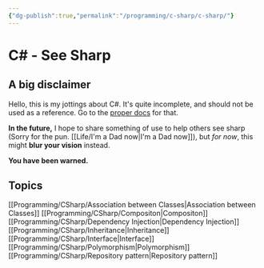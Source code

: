 ```yaml
---
{"dg-publish":true,"permalink":"/programming/c-sharp/c-sharp/"}
---
```


# C# - See Sharp

## A big disclaimer

Hello, this is my jottings about C#. It's quite incomplete, and should not be used as a reference. Go to the [proper docs](https://docs.microsoft.com/en-us/dotnet/csharp/) for that.

**In the future,** I hope to share something of use to help others see sharp (Sorry for the pun. [[Life/I'm a Dad now\|I'm a Dad now]]), but *for now*, this might **blur your vision** instead.

**You have been warned.**

## Topics

[[Programming/CSharp/Association between Classes\|Association between Classes]]
[[Programming/CSharp/Compositon\|Compositon]]
[[Programming/CSharp/Dependency Injection\|Dependency Injection]]
[[Programming/CSharp/Inheritance\|Inheritance]]
[[Programming/CSharp/Interface\|Interface]]
[[Programming/CSharp/Polymorphism\|Polymorphism]]
[[Programming/CSharp/Repository pattern\|Repository pattern]]
